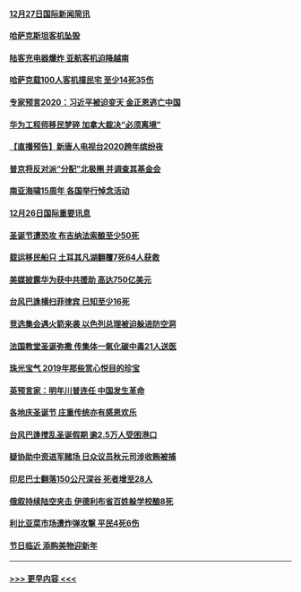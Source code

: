 #### [12月27日国际新闻简讯](../pages/prog202/a102738604.md?t=12271833) 
#### [哈萨克斯坦客机坠毁](../pages/prog202/a102738606.md?t=12271833) 
#### [陆客充电器爆炸 亚航客机迫降越南](../pages/prog202/a102738530.md?t=12271833) 
#### [哈萨克载100人客机撞民宅 至少14死35伤](../pages/prog202/a102738485.md?t=12271833) 
#### [专家预言2020：习近平被迫变天 金正恩逃亡中国](../pages/prog202/a102738340.md?t=12271833) 
#### [华为工程师移民梦碎 加拿大裁决“必须离境”](../pages/prog202/a102738306.md?t=12271833) 
#### [【直播预告】新唐人电视台2020跨年缤纷夜](../pages/prog202/a102738273.md?t=12271833) 
#### [普京将反对派“分配”北极圈 并调查其基金会](../pages/prog202/a102738056.md?t=12271833) 
#### [南亚海啸15周年 各国举行悼念活动](../pages/prog202/a102738043.md?t=12271833) 
#### [12月26日国际重要讯息](../pages/prog202/a102737872.md?t=12271833) 
#### [圣诞节遭恐攻 布吉纳法索酿至少50死](../pages/prog202/a102737869.md?t=12271833) 
#### [载运移民船只 土耳其凡湖翻覆7死64人获救](../pages/prog202/a102737839.md?t=12271833) 
#### [美媒披露华为获中共援助 高达750亿美元](../pages/prog202/a102737744.md?t=12271833) 
#### [台风巴逢横扫菲律宾 已知至少16死](../pages/prog202/a102737673.md?t=12271833) 
#### [竞选集会遇火箭来袭 以色列总理被迫躲进防空洞](../pages/prog202/a102737659.md?t=12271833) 
#### [法国教堂圣诞弥撒 传集体一氧化碳中毒21人送医](../pages/prog202/a102737634.md?t=12271833) 
#### [珠光宝气 2019年那些赏心悦目的珍宝](../pages/prog202/a102737509.md?t=12271833) 
#### [英预言家：明年川普连任 中国发生革命](../pages/prog202/a102737473.md?t=12271833) 
#### [各地庆圣诞节 庄重传统亦有感恩欢乐](../pages/prog202/a102737408.md?t=12271833) 
#### [台风巴逢搅乱圣诞假期 逾2.5万人受困港口](../pages/prog202/a102737251.md?t=12271833) 
#### [疑协助中资进军赌场 日众议员秋元司涉收贿被捕](../pages/prog202/a102737233.md?t=12271833) 
#### [印尼巴士翻落150公尺深谷 死者增至28人](../pages/prog202/a102737223.md?t=12271833) 
#### [俄叙持续陆空夹击 伊德利布省百姓躲学校酿8死](../pages/prog202/a102737191.md?t=12271833) 
#### [利比亚菜市场遭炸弹攻撃 平民4死6伤](../pages/prog202/a102737143.md?t=12271833) 
#### [节日临近 添购美物迎新年](../pages/prog202/a102737092.md?t=12271833) 

----
#### [ >>> 更早内容 <<< ](../indexes/prog202-earlier.md)
